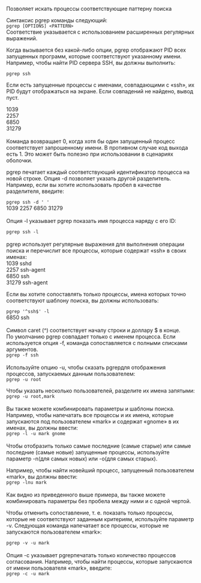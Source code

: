 Позволяет искать процессы соответствующие паттерну поиска


Синтаксис pgrep команды следующий:  
`pgrep [OPTIONS] <PATTERN>`  
Соответствие <PATTERN> указывается с использованием расширенных регулярных выражений.


Когда вызывается без какой-либо опции, pgrep отображают PID всех запущенных программ, которые соответствуют указанному имени. Например, чтобы найти PID сервера SSH, вы должны выполнить:


`pgrep ssh`


Если есть запущенные процессы с именами, совпадающими с «ssh», их PID будут отображаться на экране. Если совпадений не найдено, вывод пуст.


1039  
2257  
6850  
31279  
   
Команда возвращает 0, когда хотя бы один запущенный процесс соответствует запрошенному имени. В противном случае код выхода есть 1. Это может быть полезно при использовании в сценариях оболочки.


pgrep печатает каждый соответствующий идентификатор процесса на новой строке. Опция -d позволяет указать другой разделитель. Например, если вы хотите использовать пробел в качестве разделителя, введите:


`pgrep ssh -d ' '`  
1039 2257 6850 31279  
   
Опция -l указывает pgrep показать имя процесса наряду с его ID:


`pgrep ssh -l`  
   
pgrep использует регулярные выражения для выполнения операции поиска и перечислит все процессы, которые содержат «ssh» в своих именах:  
1039 sshd  
2257 ssh-agent  
6850 ssh  
31279 ssh-agent


Если вы хотите сопоставлять только процессы, имена которых точно соответствуют шаблону поиска, вы должны использовать:


`pgrep '^ssh$' -l`  
6850 ssh  
   
Символ caret (^) соответствует началу строки и доллару $ в конце.  
По умолчанию pgrep совпадает только с именем процесса. Если используется опция -f, команда сопоставляется с полными списками аргументов.  
`pgrep -f ssh`  
   
Используйте опцию -u, чтобы сказать pgrepдля отображения процессов, запускаемых данным пользователем:  
`pgrep -u root`


Чтобы указать несколько пользователей, разделите их имена запятыми:  
`pgrep -u root,mark`  
   
Вы также можете комбинировать параметры и шаблоны поиска. Например, чтобы напечатать все процессы и их имена, которые запускаются под пользователем «mark» и содержат «gnome» в их именах, вы должны ввести:  
`pgrep -l -u mark gnome`  
   
Чтобы отобразить только самые последние (самые старые) или самые последние (самые новые) запущенные процессы, используйте параметр -n(для самых новых) или -o(для самых старых).


Например, чтобы найти новейший процесс, запущенный пользователем «mark», вы должны ввести:  
`pgrep -lnu mark`  
   
Как видно из приведенного выше примера, вы также можете комбинировать параметры без пробела между ними и с одной чертой.


Чтобы отменить сопоставление, т. е. показать только процессы, которые не соответствуют заданным критериям, используйте параметр -v. Следующая команда напечатает все процессы, которые не запускаются пользователем «mark»:


`pgrep -v -u mark`  
   
Опция -c указывает pgrepпечатать только количество процессов согласования. Например, чтобы найти процессы, которые запускаются от имени пользователя «mark», введите:  
`pgrep -c -u mark`

